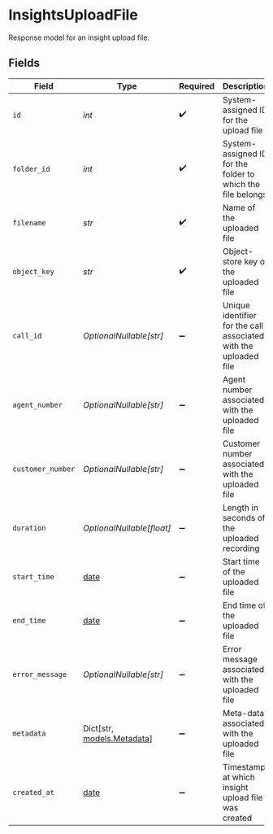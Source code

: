 # InsightsUploadFile

Response model for an insight upload file.


## Fields

| Field                                                                              | Type                                                                               | Required                                                                           | Description                                                                        | Example                                                                            |
| ---------------------------------------------------------------------------------- | ---------------------------------------------------------------------------------- | ---------------------------------------------------------------------------------- | ---------------------------------------------------------------------------------- | ---------------------------------------------------------------------------------- |
| `id`                                                                               | *int*                                                                              | :heavy_check_mark:                                                                 | System-assigned ID for the upload file                                             | 182764                                                                             |
| `folder_id`                                                                        | *int*                                                                              | :heavy_check_mark:                                                                 | System-assigned ID for the folder to which the file belongs                        | 182764                                                                             |
| `filename`                                                                         | *str*                                                                              | :heavy_check_mark:                                                                 | Name of the uploaded file                                                          | customer-complaints.wav                                                            |
| `object_key`                                                                       | *str*                                                                              | :heavy_check_mark:                                                                 | Object-store key of the uploaded file                                              | UPLOAD_CALL_ID/recording/2025/04/22/15/00/ce7d212e-80b0-4f0b-9e01-74322f146611.mp3 |
| `call_id`                                                                          | *OptionalNullable[str]*                                                            | :heavy_minus_sign:                                                                 | Unique identifier for the call associated with the uploaded file                   | 12345                                                                              |
| `agent_number`                                                                     | *OptionalNullable[str]*                                                            | :heavy_minus_sign:                                                                 | Agent number associated with the uploaded file                                     | 1234567890                                                                         |
| `customer_number`                                                                  | *OptionalNullable[str]*                                                            | :heavy_minus_sign:                                                                 | Customer number associated with the uploaded file                                  | 0987654321                                                                         |
| `duration`                                                                         | *OptionalNullable[float]*                                                          | :heavy_minus_sign:                                                                 | Length in seconds of the uploaded recording                                        | 305.5                                                                              |
| `start_time`                                                                       | [date](https://docs.python.org/3/library/datetime.html#date-objects)               | :heavy_minus_sign:                                                                 | Start time of the uploaded file                                                    | 2025-06-10T00:00:00Z                                                               |
| `end_time`                                                                         | [date](https://docs.python.org/3/library/datetime.html#date-objects)               | :heavy_minus_sign:                                                                 | End time of the uploaded file                                                      | 2025-06-11T00:00:00Z                                                               |
| `error_message`                                                                    | *OptionalNullable[str]*                                                            | :heavy_minus_sign:                                                                 | Error message associated with the uploaded file                                    | File not found                                                                     |
| `metadata`                                                                         | Dict[str, [models.Metadata](../models/metadata.md)]                                | :heavy_minus_sign:                                                                 | Meta-data associated with the uploaded file                                        | {<br/>"duration": "00:10:00",<br/>"size": "10MB"<br/>}                             |
| `created_at`                                                                       | [date](https://docs.python.org/3/library/datetime.html#date-objects)               | :heavy_minus_sign:                                                                 | Timestamp at which insight upload file was created                                 | 2025-06-10T00:00:00Z                                                               |